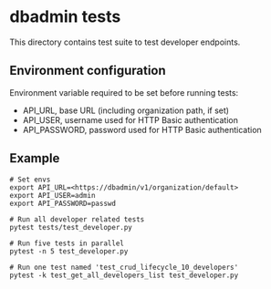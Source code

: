 # dbadmin tests

This directory contains test suite to test developer endpoints.

## Environment configuration

Environment variable required to be set before running tests:

* API_URL, base URL (including organization path, if set)
* API_USER, username used for HTTP Basic authentication
* API_PASSWORD, password used for HTTP Basic authentication

## Example

    # Set envs
    export API_URL=<https://dbadmin/v1/organization/default>
    export API_USER=admin
    export API_PASSWORD=passwd

    # Run all developer related tests
    pytest tests/test_developer.py

    # Run five tests in parallel
    pytest -n 5 test_developer.py

    # Run one test named 'test_crud_lifecycle_10_developers'
    pytest -k test_get_all_developers_list test_developer.py
